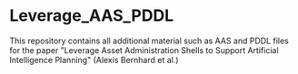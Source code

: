 # Leverage_AAS_PDDL
This repository contains all additional material such as AAS and PDDL files for the paper "Leverage Asset Administration Shells to Support Artificial Intelligence Planning" (Alexis Bernhard et al.)

